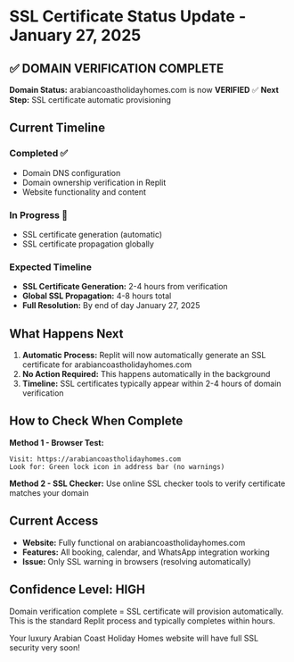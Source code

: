 # SSL Certificate Status Update - January 27, 2025

## ✅ DOMAIN VERIFICATION COMPLETE

**Domain Status:** arabiancoastholidayhomes.com is now **VERIFIED** ✅
**Next Step:** SSL certificate automatic provisioning

## Current Timeline

### Completed ✅
- Domain DNS configuration
- Domain ownership verification in Replit
- Website functionality and content

### In Progress 🔄
- SSL certificate generation (automatic)
- SSL certificate propagation globally

### Expected Timeline
- **SSL Certificate Generation:** 2-4 hours from verification
- **Global SSL Propagation:** 4-8 hours total
- **Full Resolution:** By end of day January 27, 2025

## What Happens Next

1. **Automatic Process:** Replit will now automatically generate an SSL certificate for arabiancoastholidayhomes.com
2. **No Action Required:** This happens automatically in the background
3. **Timeline:** SSL certificates typically appear within 2-4 hours of domain verification

## How to Check When Complete

**Method 1 - Browser Test:**
```
Visit: https://arabiancoastholidayhomes.com
Look for: Green lock icon in address bar (no warnings)
```

**Method 2 - SSL Checker:**
Use online SSL checker tools to verify certificate matches your domain

## Current Access

- **Website:** Fully functional on arabiancoastholidayhomes.com
- **Features:** All booking, calendar, and WhatsApp integration working
- **Issue:** Only SSL warning in browsers (resolving automatically)

## Confidence Level: HIGH

Domain verification complete = SSL certificate will provision automatically. This is the standard Replit process and typically completes within hours.

Your luxury Arabian Coast Holiday Homes website will have full SSL security very soon!
